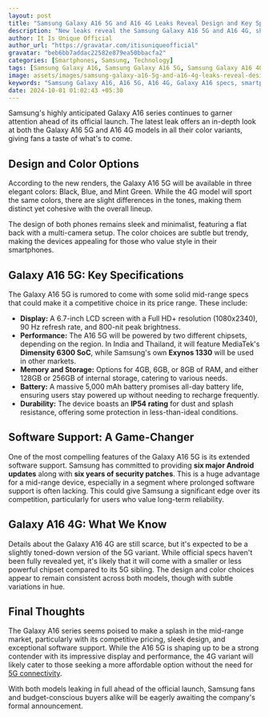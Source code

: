 ```yaml
---
layout: post
title: "Samsung Galaxy A16 5G and A16 4G Leaks Reveal Design and Key Specs in All Colors"
description: "New leaks reveal the Samsung Galaxy A16 5G and A16 4G, showcasing their design and key specifications in all available color variants."
author: It Is Unique Official
author_url: "https://gravatar.com/itisuniqueofficial"
gravatar: "beb6bb7addac22582e879ea50bbacfa2"
categories: [Smartphones, Samsung, Technology]
tags: [Samsung Galaxy A16, Samsung Galaxy A16 5G, Samsung Galaxy A16 4G, Leaks, Smartphone News]
image: assets/images/samsung-galaxy-a16-5g-and-a16-4g-leaks-reveal-design-and-key-specs-in-all-colors.jpg
keywords: "Samsung Galaxy A16, A16 5G, A16 4G, Galaxy A16 specs, smartphone leaks, Samsung smartphones, A16 color variants"
date: 2024-10-01 01:02:43 +05:30
---
```


Samsung's highly anticipated Galaxy A16 series continues to garner attention ahead of its official launch. The latest leak offers an in-depth look at both the Galaxy A16 5G and A16 4G models in all their color variants, giving fans a taste of what's to come.

## Design and Color Options

<ins class="adsbygoogle" style="display:block" data-ad-client="{{site.adsense-data-ad-client}}" data-ad-slot="{{site.adsense-data-ad-slot}}" data-ad-format="auto" data-full-width-responsive="true"></ins>

According to the new renders, the Galaxy A16 5G will be available in three elegant colors: Black, Blue, and Mint Green. While the 4G model will sport the same colors, there are slight differences in the tones, making them distinct yet cohesive with the overall lineup.

The design of both phones remains sleek and minimalist, featuring a flat back with a multi-camera setup. The color choices are subtle but trendy, making the devices appealing for those who value style in their smartphones.

## Galaxy A16 5G: Key Specifications

The Galaxy A16 5G is rumored to come with some solid mid-range specs that could make it a competitive choice in its price range. These include:

<ins class="adsbygoogle" style="display:block" data-ad-client="{{site.adsense-data-ad-client}}" data-ad-slot="{{site.adsense-data-ad-slot}}" data-ad-format="auto" data-full-width-responsive="true"></ins>

- **Display:** A 6.7-inch LCD screen with a Full HD+ resolution (1080x2340), 90 Hz refresh rate, and 800-nit peak brightness.
- **Performance:** The A16 5G will be powered by two different chipsets, depending on the region. In India and Thailand, it will feature MediaTek's **Dimensity 6300 SoC**, while Samsung's own **Exynos 1330** will be used in other markets.
- **Memory and Storage:** Options for 4GB, 6GB, or 8GB of RAM, and either 128GB or 256GB of internal storage, catering to various needs.
- **Battery:** A massive 5,000 mAh battery promises all-day battery life, ensuring users stay powered up without needing to recharge frequently.
- **Durability:** The device boasts an **IP54 rating** for dust and splash resistance, offering some protection in less-than-ideal conditions.

## Software Support: A Game-Changer

<ins class="adsbygoogle" style="display:block" data-ad-client="{{site.adsense-data-ad-client}}" data-ad-slot="{{site.adsense-data-ad-slot}}" data-ad-format="auto" data-full-width-responsive="true"></ins>

One of the most compelling features of the Galaxy A16 5G is its extended software support. Samsung has committed to providing **six major Android updates** along with **six years of security patches**. This is a huge advantage for a mid-range device, especially in a segment where prolonged software support is often lacking. This could give Samsung a significant edge over its competition, particularly for users who value long-term reliability.

## Galaxy A16 4G: What We Know

Details about the Galaxy A16 4G are still scarce, but it's expected to be a slightly toned-down version of the 5G variant. While official specs haven't been fully revealed yet, it's likely that it will come with a smaller or less powerful chipset compared to its 5G sibling. The design and color choices appear to remain consistent across both models, though with subtle variations in hue.

## Final Thoughts

The Galaxy A16 series seems poised to make a splash in the mid-range market, particularly with its competitive pricing, sleek design, and exceptional software support. While the A16 5G is shaping up to be a strong contender with its impressive display and performance, the 4G variant will likely cater to those seeking a more affordable option without the need for [5G connectivity](https://www.theblazetimes.in/top-samsung-5g-mobile-phones-in-india-for-2024/).

With both models leaking in full ahead of the official launch, Samsung fans and budget-conscious buyers alike will be eagerly awaiting the company's formal announcement.
